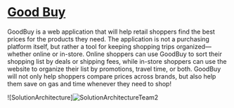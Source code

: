 # [Good Buy](https://main.d1ch79678kx2mg.amplifyapp.com/)

GoodBuy is a web application that will help retail shoppers find the best prices for the products they need.
The application is not a purchasing platform itself, but rather a tool for keeping shopping trips organized—whether
online or in-store. Online shoppers can use GoodBuy to sort their shopping list by deals or shipping fees,
while in-store shoppers can use the website to organize their list by promotions, travel time, or both.
GoodBuy will not only help shoppers compare prices across brands, but also help them save on gas and time
whenever they need to shop!


![SolutionArchitecture]![SolutionArchitectureTeam2](https://user-images.githubusercontent.com/64171964/224531286-0eebb1fc-8eab-41c5-ba59-12ae961d56dc.png)